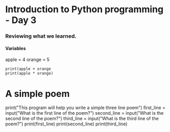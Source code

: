 # Introduction to Python programming - Day 3

### Reviewing what we learned. 

#### Variables

apple = 4
orange = 5 

```
print(apple + orange
print(apple * orange)
```


# A simple poem
print("This program will help you write a simple three line poem")
first_line  = input("What is the first line of the poem?")
second_line = input("What is the second line of the poem?")
third_line = input("What is the third line of the poem?")
print(first_line)
print(second_line)
print(third_line)
